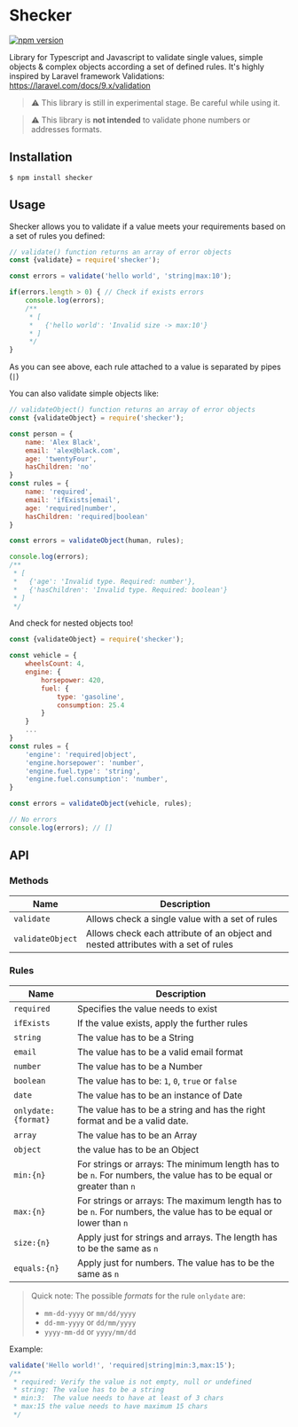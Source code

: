 # Shecker 

[![npm version](https://badge.fury.io/js/shecker.svg)](https://badge.fury.io/js/shecker)

Library for Typescript and Javascript to validate single values, simple objects & complex objects according a set of defined rules.
It's highly inspired by Laravel framework Validations: https://laravel.com/docs/9.x/validation
> :warning: This library is still in experimental stage. Be careful while using it.

> :warning: This library is **not intended** to validate phone numbers or addresses formats.

## Installation
```
$ npm install shecker
```

## Usage
Shecker allows you to validate if a value meets your requirements based on a set of rules you defined:
```js
// validate() function returns an array of error objects
const {validate} = require('shecker');

const errors = validate('hello world', 'string|max:10');

if(errors.length > 0) { // Check if exists errors
    console.log(errors);
    /**
     * [
     *   {'hello world': 'Invalid size -> max:10'}
     * ]
     */
}
```
As you can see above, each rule attached to a value is separated by pipes (`|`)

You can also validate simple objects like:
```js
// validateObject() function returns an array of error objects
const {validateObject} = require('shecker');

const person = {
    name: 'Alex Black',
    email: 'alex@black.com',
    age: 'twentyFour',
    hasChildren: 'no'
}
const rules = {
    name: 'required',
    email: 'ifExists|email',
    age: 'required|number',
    hasChildren: 'required|boolean'
}

const errors = validateObject(human, rules);

console.log(errors);
/**
 * [
 *   {'age': 'Invalid type. Required: number'},
 *   {'hasChildren': 'Invalid type. Required: boolean'}
 * ]
 */
```

And check for nested objects too!
```js
const {validateObject} = require('shecker');

const vehicle = {
    wheelsCount: 4,
    engine: {
        horsepower: 420,
        fuel: {
            type: 'gasoline',
            consumption: 25.4
        }
    }
    ...
}
const rules = {
    'engine': 'required|object',
    'engine.horsepower': 'number',
    'engine.fuel.type': 'string',
    'engine.fuel.consumption': 'number',
}

const errors = validateObject(vehicle, rules);

// No errors
console.log(errors); // []
```

## API
### Methods
Name | Description
-----|------------
`validate` | Allows check a single value with a set of rules
`validateObject` | Allows check each attribute of an object and nested attributes with a set of rules

### Rules
Name | Description
-----|------------
`required` | Specifies the value needs to exist
`ifExists` | If the value exists, apply the further rules
`string` | The value has to be a String
`email` | The value has to be a valid email format
`number` | The value has to be a Number
`boolean` | The value has to be: `1`, `0`, `true` or `false`
`date` | The value has to be an instance of Date
`onlydate:{format}` | The value has to be a string and has the right format and be a valid date.
`array` | The value has to be an Array
`object` | the value has to be an Object
`min:{n}`| For strings or arrays: The minimum length has to be `n`. For numbers, the value has to be equal or greater than `n`
`max:{n}` | For strings or arrays: The maximum length has to be `n`. For numbers, the value has to be equal or lower than `n`
`size:{n}` | Apply just for strings and arrays. The length has to be the same as `n`
`equals:{n}` | Apply just for numbers. The value has to be the same as `n`

> Quick note: The possible *formats* for the rule `onlydate` are: 
>- `mm-dd-yyyy` or `mm/dd/yyyy`
>- `dd-mm-yyyy` or `dd/mm/yyyy`
>- `yyyy-mm-dd` or `yyyy/mm/dd`

Example:
```js
validate('Hello world!', 'required|string|min:3,max:15');
/** 
 * required: Verify the value is not empty, null or undefined
 * string: The value has to be a string
 * min:3:  The value needs to have at least of 3 chars
 * max:15 the value needs to have maximum 15 chars
 */
```
